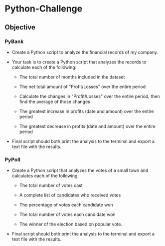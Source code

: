 # Python-Challenge

## Objective

### PyBank
* Create a Python script to analyze the financial records of my company.

* Your task is to create a Python script that analyzes the records to calculate each of the following:

  * The total number of months included in the dataset

  * The net total amount of "Profit/Losses" over the entire period

  * Calculate the changes in "Profit/Losses" over the entire period, then find the average of those changes

  * The greatest increase in profits (date and amount) over the entire period

  * The greatest decrease in profits (date and amount) over the entire period

* Final script should both print the analysis to the terminal and export a text file with the results.

### PyPoll
* Create a Python script that analyzes the votes of a small town and calculates each of the following:

  * The total number of votes cast

  * A complete list of candidates who received votes

  * The percentage of votes each candidate won

  * The total number of votes each candidate won

  * The winner of the election based on popular vote.

* Final script should both print the analysis to the terminal and export a text file with the results.
